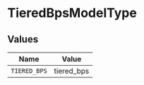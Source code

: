 # TieredBpsModelType


## Values

| Name         | Value        |
| ------------ | ------------ |
| `TIERED_BPS` | tiered_bps   |